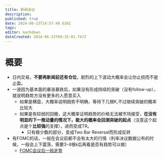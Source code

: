 ```yaml
---
title: 新闻会议
description: 
published: true
date: 2024-06-23T14:57:49.636Z
tags: 
editor: markdown
dateCreated: 2024-06-23T09:35:01.747Z
---
```


# 概要
  - 日内交易，**不要再新闻前还有仓位**，剧烈的上下波动大概率会让你止损而不是止盈。
  - 一波因为基本面的暴涨暴跌后，如果没有形成持续的突破（没有follow-up），就说明趋势方没有更多的人愿意买入
  	- 如果是横盘，大概率说明趋势不明确，等待下几根K,不过继续突破的概率比较大
  	- 如果是有较弱的回撤，这大概率证明趋势的价格无法被市场接受，**在没有明显的下一推动量的情况下，极大的概率会回测突破的起点**（注意这个起点是个**比较强**的支撑），进而变成TR。
		- 只有极少数的部分，变成Two Bar Reversal而形成反转
  - 有FOMC的话，一般在会议前都不会有太大的行情（利率决议数据公布的时候，一般会上下震荡，需要3-4根k后再看是否有趋势可以做）
  	- [FOMC会议后一般走势](https://live.staticflickr.com/65535/53809405712_1ac65675ed.jpg)